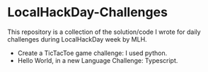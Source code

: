 # LocalHackDay-Challenges

This repository is a collection of the solution/code I wrote for daily challenges during LocalHackDay week by MLH.
- Create a TicTacToe game challenge: I used python.
- Hello World, in a new Language Challenge: Typescript.
